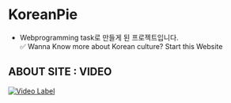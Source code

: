 # KoreanPie

* Webprogramming task로 만들게 된 프로젝트입니다. <br>
✅ Wanna Know more about Korean culture? Start this Website


## ABOUT SITE : VIDEO
[![Video Label](http://img.youtube.com/vi/QK0-UmuqmnM/0.jpg)](https://youtu.be/QK0-UmuqmnM)
